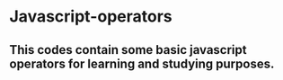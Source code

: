 # Javascript-operators
## This codes contain some basic javascript operators for learning and studying purposes.
